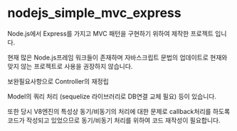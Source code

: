 # nodejs_simple_mvc_express

Node.js에서 Express를 가지고 MVC 패턴을 구현하기 위하여 제작한 프로젝트 입니다.

현재 많은 Node.js프레임 워크들이 존재하며 자바스크립트 문법의 업데이트로 현재와 맞지 않는 프로젝트로 사용을 권장하지 않습니다.

보완필요사항으로 Controller의 재정립

Model의 쿼리 처리 (sequelize 라이브러리로 DB연결 교체 필요) 등이 있습니다.

또한 당시 V8엔진의 특성상 동기/비동기의 처리에 대한 문제로 callback처리를 하도록 코드가 작성되고 있었으므로 동기/비동기 처리를 위하여 코드 재작성이 필요합니다.
